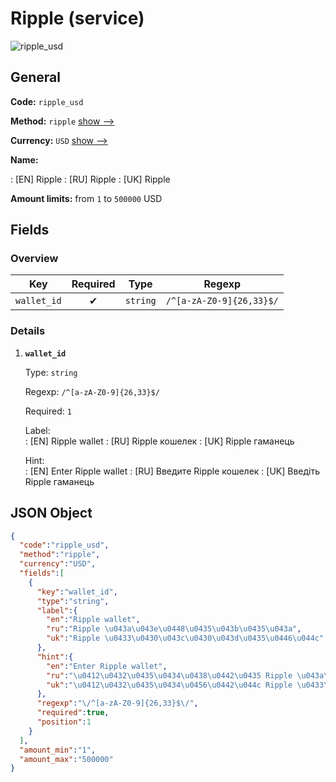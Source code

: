 
# Ripple (service) 
![ripple_usd](https://static.openfintech.io/payout_methods/ripple_usd/logo.svg?w=400&c=v0.59.26#w24)  

## General 
 
**Code:** `ripple_usd` 
 
**Method:** `ripple` [show -->](/payout-methods/ripple/) 
 
**Currency:** `USD` [show -->](/currencies/USD/) 
 
**Name:** 
 
:	[EN] Ripple 
:	[RU] Ripple 
:	[UK] Ripple 
 
**Amount limits:** from `1` to `500000` USD 

## Fields 

### Overview 

|Key|Required|Type|Regexp| 
|:---:|:---:|:---:|:---:| 
|`wallet_id`|✔|`string`|`/^[a-zA-Z0-9]{26,33}$/`| 
 

### Details 
 
1. **`wallet_id`** 
 
	Type: `string` 
 
	Regexp: `/^[a-zA-Z0-9]{26,33}$/` 
 
	Required: `1` 
 
	Label:  
	: [EN] Ripple wallet 
	: [RU] Ripple кошелек 
	: [UK] Ripple гаманець 
 
	Hint:  
	: [EN] Enter Ripple wallet 
	: [RU] Введите Ripple кошелек 
	: [UK] Введіть Ripple гаманець 
 

## JSON Object 

```json
{
  "code":"ripple_usd",
  "method":"ripple",
  "currency":"USD",
  "fields":[
    {
      "key":"wallet_id",
      "type":"string",
      "label":{
        "en":"Ripple wallet",
        "ru":"Ripple \u043a\u043e\u0448\u0435\u043b\u0435\u043a",
        "uk":"Ripple \u0433\u0430\u043c\u0430\u043d\u0435\u0446\u044c"
      },
      "hint":{
        "en":"Enter Ripple wallet",
        "ru":"\u0412\u0432\u0435\u0434\u0438\u0442\u0435 Ripple \u043a\u043e\u0448\u0435\u043b\u0435\u043a",
        "uk":"\u0412\u0432\u0435\u0434\u0456\u0442\u044c Ripple \u0433\u0430\u043c\u0430\u043d\u0435\u0446\u044c"
      },
      "regexp":"\/^[a-zA-Z0-9]{26,33}$\/",
      "required":true,
      "position":1
    }
  ],
  "amount_min":"1",
  "amount_max":"500000"
}
```  
